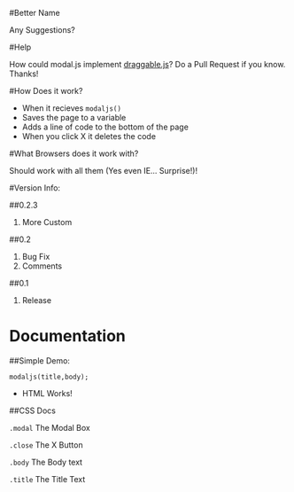 #Better Name

Any Suggestions?

#Help

How could modal.js implement [draggable.js](http://gtramontina.github.io/draggable.js/)? Do a Pull Request if you know. Thanks!

#How Does it work?

* When it recieves ```modaljs()```
* Saves the page to a variable
* Adds a line of code to the bottom of the page
* When you click X it deletes the code

#What Browsers does it work with?

Should work with all them (Yes even IE... Surprise!)!

#Version Info:

##0.2.3

1. More Custom

##0.2

1. Bug Fix
2. Comments

##0.1

1. Release

# Documentation

##Simple Demo:

```
modaljs(title,body);
```

* HTML Works!

##CSS Docs

```.modal``` The Modal Box

```.close``` The X Button

```.body``` The Body text

```.title``` The Title Text

